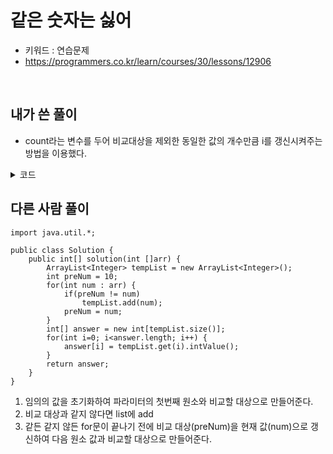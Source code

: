 # 같은 숫자는 싫어 
- 키워드 : 연습문제 
- https://programmers.co.kr/learn/courses/30/lessons/12906

<br>

## 내가 쓴 풀이
- count라는 변수를 두어 비교대상을 제외한 동일한 값의 개수만큼 i를 갱신시켜주는 방법을 이용했다. 

<details>
<summary>코드</summary>
<div markdown="1">     

```
import java.util.*;

public class Solution {
    public int[] solution(int []arr) {
        int[] answer = {};
        ArrayList<Integer> list = new ArrayList<>();
        
        int i;
        for(i=0; i<arr.length; i++) {
        	int count = 0;
            
        	for(int j=i+1; j<arr.length; j++) {
        		if(arr[i] == arr[j]) {
        			++count;
        		}else {
        			break;        			
        		}
        	}
        	
        	if(count > 0) {
        		list.add(arr[i]);        			
        		i += count;
        	}else {
        		list.add(arr[i]);
        	}
        }
        
        answer = new int[list.size()];
        for(int j=0; j<answer.length; j++) {
        	answer[j] = list.get(j);
        }

        return answer;
    }
}
```

</div>
</details>


## 다른 사람 풀이
```
import java.util.*;

public class Solution {
    public int[] solution(int []arr) {
        ArrayList<Integer> tempList = new ArrayList<Integer>();
        int preNum = 10;
        for(int num : arr) {
            if(preNum != num)
                tempList.add(num);
            preNum = num;
        }       
        int[] answer = new int[tempList.size()];
        for(int i=0; i<answer.length; i++) {
            answer[i] = tempList.get(i).intValue();
        }
        return answer;
    }
}
```
1. 임의의 값을 초기화하여 파라미터의 첫번째 원소와 비교할 대상으로 만들어준다. 
2. 비교 대상과 같지 않다면 list에 add 
3. 같든 같지 않든 for문이 끝나기 전에 비교 대상(preNum)을 현재 값(num)으로 갱신하여
다음 원소 값과 비교할 대상으로 만들어준다.



